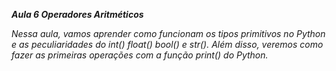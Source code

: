 **_Aula 6 Operadores Aritméticos_**

*Nessa aula, vamos aprender como funcionam os tipos primitivos no Python e as peculiaridades do int() float() bool() e str(). Além disso, veremos como fazer as primeiras operações com a função print() do Python.*
